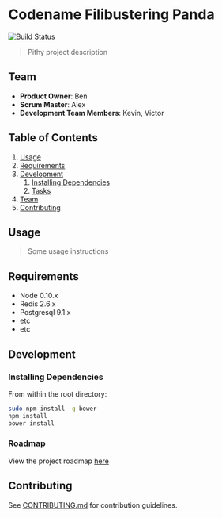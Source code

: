 
# Codename Filibustering Panda
[![Build Status](https://travis-ci.org/FILIBUSTERING-PANDA/FILIBUSTERING-PANDA.svg?branch=master)](https://travis-ci.org/FILIBUSTERING-PANDA/FILIBUSTERING-PANDA)
> Pithy project description

## Team

  - __Product Owner__: Ben
  - __Scrum Master__: Alex
  - __Development Team Members__: Kevin, Victor

## Table of Contents

1. [Usage](#Usage)
1. [Requirements](#requirements)
1. [Development](#development)
    1. [Installing Dependencies](#installing-dependencies)
    1. [Tasks](#tasks)
1. [Team](#team)
1. [Contributing](#contributing)

## Usage

> Some usage instructions

## Requirements

- Node 0.10.x
- Redis 2.6.x
- Postgresql 9.1.x
- etc
- etc

## Development

### Installing Dependencies

From within the root directory:

```sh
sudo npm install -g bower
npm install
bower install
```

### Roadmap

View the project roadmap [here](LINK_TO_PROJECT_ISSUES)


## Contributing

See [CONTRIBUTING.md](CONTRIBUTING.md) for contribution guidelines.
